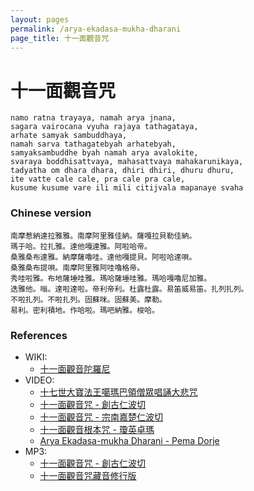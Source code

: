 ```yaml
---
layout: pages
permalink: /arya-ekadasa-mukha-dharani
page_title: 十一面觀音咒
---
```


# 十一面觀音咒

```
namo ratna trayaya, namah arya jnana,
sagara vairocana vyuha rajaya tathagataya,
arhate samyak sambuddhaya,
namah sarva tathagatebyah arhatebyah,
samyaksambuddhe byah namah arya avalokite,
svaraya boddhisattvaya, mahasattvaya mahakarunikaya,
tadyatha om dhara dhara, dhiri dhiri, dhuru dhuru,
ite vatte cale cale, pra cale pra cale,
kusume kusume vare ili mili citijvala mapanaye svaha
```

### Chinese version

```
南摩惹納達拉雅雅。南摩阿里雅佳納。薩嘎拉貝勒佳納。
瑪于哈。拉扎雅。達他嘎達雅。阿啦哈帝。
桑雅桑布達雅。納摩薩嚕哇。達他嘎提貝。阿啦哈達唄。
桑雅桑布提唄。南摩阿里雅阿哇嚕格帝。
秀哇啦雅。布地薩埵哇雅。瑪哈薩埵哇雅。瑪哈嘎嚕尼加雅。
迭雅他。嗡。達啦達啦。帝利帝利。杜露杜露。易笛威易笛。扎列扎列。
不啦扎列。不啦扎列。固蘇咪。固蘇美。摩勒。
易利。密利積地。作哈啦。瑪吧納雅。梭哈。
```

### References

- WIKI:
  - [十一面觀音陀羅尼](https://zh.wikipedia.org/wiki/十一面觀音陀羅尼)
- VIDEO:
  - [十七世大寶法王噶瑪巴領僧眾唱誦大悲咒](https://www.youtube.com/watch?v=d8R3psUzsc4)
  - [十一面觀音咒 - 創古仁波切](https://www.youtube.com/watch?v=jhu0OjGRvhs)
  - [十一面觀音咒 - 宗南嘉楚仁波切](https://www.youtube.com/watch?v=pjeJj6Abur0)
  - [十一面觀音根本咒 - 瓊英卓瑪](https://www.youtube.com/watch?v=kX0PM0yCY-4)
  - [Arya Ekadasa-mukha Dharani - Pema Dorje](https://www.youtube.com/watch?v=068pVhe_A3s)
- MP3:
  - [十一面觀音咒 - 創古仁波切](http://download.buda.idv.tw/music/DBZFY16.mp3)
  - [十一面觀音咒藏音修行版](http://download.buda.idv.tw/music/DBZFY04.mp3)
